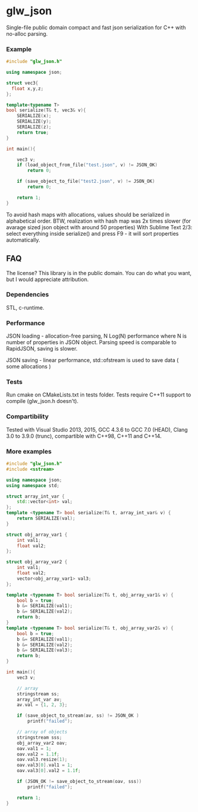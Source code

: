 # glw_json
Single-file public domain compact and fast json serialization for C++ with no-alloc parsing.

### Example
```c++
#include "glw_json.h"

using namespace json;

struct vec3{
  float x,y,z;
};

template<typename T>
bool serialize(T& t, vec3& v){
	SERIALIZE(x);
	SERIALIZE(y);
	SERIALIZE(z);
	return true;
}

int main(){

	vec3 v;
	if (load_object_from_file("test.json", v) != JSON_OK)
		return 0;

	if (save_object_to_file("test2.json", v) != JSON_OK)
		return 0;

	return 1;
}
```

To avoid hash maps with allocations, values should be serialized in alphabetical order.
BTW, realization with hash map was 2x times slower (for avarage sized json object with around 50 properties)
With Sublime Text 2/3: select everything inside serialize() and press F9 - it will sort properties automatically.

## FAQ

The license?
This library is in the public domain. You can do what you want, but I would appreciate attribution.

### Dependencies
 STL, c-runtime.

### Performance
JSON loading - allocation-free parsing, N Log(N) performance where N is number of properties in JSON object.
   Parsing speed is comparable to RapidJSON, saving is slower.

JSON saving - linear performance, std::ofstream is used to save data ( some allocations )

### Tests
 Run cmake on CMakeLists.txt in tests folder. Tests require C++11 support to compile (glw_json.h doesn't).

### Compartibility
  Tested with Visual Studio 2013, 2015, GCC 4.3.6 to GCC 7.0 (HEAD), Clang 3.0 to 3.9.0 (trunc), compartible with C++98, C++11 and C++14.

### More examples
```c++
#include "glw_json.h"
#include <sstream>

using namespace json;
using namespace std;

struct array_int_var {
	std::vector<int> val;
};
template <typename T> bool serialize(T& t, array_int_var& v) {
	return SERIALIZE(val);
}

struct obj_array_var1 {
	int val1;
	float val2;
};

struct obj_array_var2 {
	int val1;
	float val2;
	vector<obj_array_var1> val3;
};

template <typename T> bool serialize(T& t, obj_array_var1& v) {
	bool b = true;
	b &= SERIALIZE(val1);
	b &= SERIALIZE(val2);
	return b;
}
template <typename T> bool serialize(T& t, obj_array_var2& v) {
	bool b = true;
	b &= SERIALIZE(val1);
	b &= SERIALIZE(val2);
	b &= SERIALIZE(val3);
	return b;
}

int main(){
	vec3 v;

	// array
	stringstream ss;
	array_int_var av;
	av.val = {1, 2, 3};

	if (save_object_to_stream(av, ss) != JSON_OK )
		printf("failed");

	// array of objects
	stringstream sss;
	obj_array_var2 oav;
	oav.val1 = 1;
	oav.val2 = 1.1f;
	oav.val3.resize(1);
	oav.val3[0].val1 = 1;
	oav.val3[0].val2 = 1.1f;

	if (JSON_OK != save_object_to_stream(oav, sss))
		printf("failed");

	return 1;
}
```


